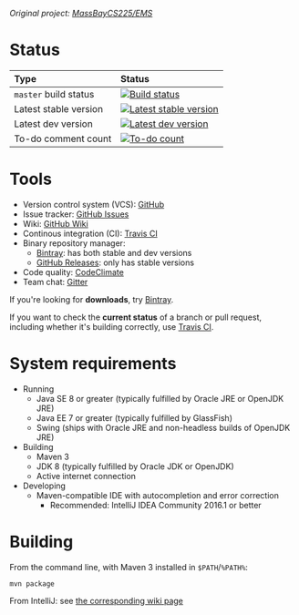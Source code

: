 *Original project: [MassBayCS225/EMS][github-orig]*

# Status #

| Type                  | Status                                                             |
|:----------------------|:-------------------------------------------------------------------|
| `master` build status | [![Build status][travis-status-master]][travis]                    |
| Latest stable version | [![Latest stable version][bintray-stable-version]][bintray-stable] |
| Latest dev version    | [![Latest dev version][bintray-dev-version]][bintray-dev]          |
| To-do comment count   | [![To-do count][codeclimate-issues-status]][codeclimate-issues]    |

# Tools #

* Version control system (VCS): [GitHub][github]
* Issue tracker: [GitHub Issues][github-issues]
* Wiki: [GitHub Wiki][github-wiki]
* Continous integration (CI): [Travis CI][travis]
* Binary repository manager:
	* [Bintray][bintray]: has both stable and dev versions
	* [GitHub Releases][github-releases]: only has stable versions
* Code quality: [CodeClimate][codeclimate]
* Team chat: [Gitter][gitter]

If you're looking for **downloads**, try [Bintray][bintray].

If you want to check the **current status** of a branch or pull request, including whether it's building correctly, use [Travis CI][travis].

# System requirements #

* Running
	* Java SE 8 or greater (typically fulfilled by Oracle JRE or OpenJDK JRE)
	* Java EE 7 or greater (typically fulfilled by GlassFish)
	* Swing (ships with Oracle JRE and non-headless builds of OpenJDK JRE)
* Building
	* Maven 3
	* JDK 8 (typically fulfilled by Oracle JDK or OpenJDK)
	* Active internet connection
* Developing
	* Maven-compatible IDE with autocompletion and error correction
		* Recommended: IntelliJ IDEA Community 2016.1 or better

# Building #

From the command line, with Maven 3 installed in `$PATH`/`%PATH%`:

	mvn package

From IntelliJ: see [the corresponding wiki page][github-wiki-intellij]



[github]:                    https://github.com/massbay-cs/cs225-proj4 "GitHub"
[github-orig]:               https://github.com/MassBayCS225/EMS "Original project on GitHub"
[github-issues]:             https://github.com/massbay-cs/cs225-proj4/issues "Issues"
[github-wiki]:               https://github.com/massbay-cs/cs225-proj4/wiki "Wiki"
[github-wiki-intellij]:      https://github.com/massbay-cs/cs225-proj4/wiki/IntelliJ "Development: IntelliJ"
[github-releases]:           https://github.com/massbay-cs/cs225-proj4/releases "GitHub Releases"
[travis]:                    https://travis-ci.org/massbay-cs/cs225-proj4 "Travis CI"
[travis-status-master]:      https://travis-ci.org/massbay-cs/cs225-proj4.svg?branch=master "Build status: master"
[bintray]:                   https://bintray.com/massbay-cs/cs225-proj4 "Bintray"
[bintray-dev]:               https://bintray.com/massbay-cs/cs225-proj4/cs225-proj4-dev/_latestVersion "Latest dev version"
[bintray-dev-version]:       https://api.bintray.com/packages/massbay-cs/cs225-proj4/cs225-proj4-dev/images/download.svg "Latest dev version"
[bintray-stable]:            https://bintray.com/massbay-cs/cs225-proj4/cs225-proj4-stable/_latestVersion "Latest stable version"
[bintray-stable-version]:    https://api.bintray.com/packages/massbay-cs/cs225-proj4/cs225-proj4-stable/images/download.svg "Latest stable version"
[codeclimate]:               https://codeclimate.com/github/massbay-cs/cs225-proj4 "CodeClimate"
[codeclimate-issues]:        https://codeclimate.com/github/massbay-cs/cs225-proj4/issues "To-do comments"
[codeclimate-issues-status]: https://codeclimate.com/github/massbay-cs/cs225-proj4/badges/issue_count.svg "To-do comments"
[gitter]:                    https://gitter.im/massbay-cs "Team chat"
